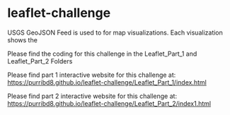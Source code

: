 # leaflet-challenge

USGS GeoJSON Feed is used to for map visualizations. Each visualization shows the 

Please find the coding for this challenge in the Leaflet_Part_1 and Leaflet_Part_2 Folders

Please find part 1 interactive website for this challenge at: https://purribd8.github.io/leaflet-challenge/Leaflet_Part_1/index.html

Please find part 2 interactive website for this challenge at: https://purribd8.github.io/leaflet-challenge/Leaflet_Part_2/index1.html
